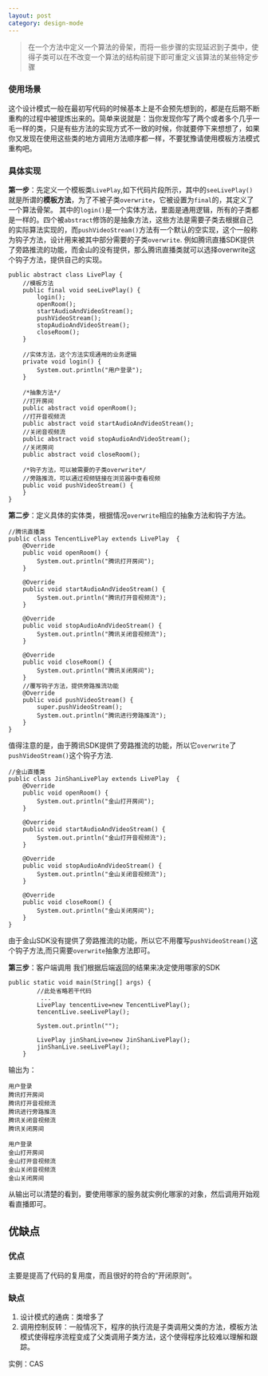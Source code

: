```yaml
---
layout: post
category: design-mode
---
```

> 在一个方法中定义一个算法的骨架，而将一些步骤的实现延迟到子类中，使得子类可以在不改变一个算法的结构前提下即可重定义该算法的某些特定步骤

### 使用场景

这个设计模式一般在最初写代码的时候基本上是不会预先想到的，都是在后期不断重构的过程中被提炼出来的。简单来说就是：当你发现你写了两个或者多个几乎一毛一样的类，只是有些方法的实现方式不一致的时候，你就要停下来想想了，如果你又发现在使用这些类的地方调用方法顺序都一样，不要犹豫请使用模板方法模式重构吧。

### 具体实现

**第一步**：先定义一个模板类`LivePlay`,如下代码片段所示，其中的`seeLivePlay()`就是所谓的**模板方法**，为了不被子类`overwrite`，它被设置为`final`的，其定义了一个算法骨架。 其中的`login()`是一个实体方法，里面是通用逻辑，所有的子类都是一样的。四个被`abstract`修饰的是抽象方法，这些方法是需要子类去根据自己的实际算法实现的，而`pushVideoStream()`方法有一个默认的空实现，这个一般称为钩子方法，设计用来被其中部分需要的子类`overwrite`. 例如腾讯直播SDK提供了旁路推流的功能，而金山的没有提供，那么腾讯直播类就可以选择overwrite这个钩子方法，提供自己的实现。

```text
public abstract class LivePlay {
    //模板方法
    public final void seeLivePlay() {
        login();
        openRoom();
        startAudioAndVideoStream();
        pushVideoStream();
        stopAudioAndVideoStream();
        closeRoom();
    }

    //实体方法，这个方法实现通用的业务逻辑
    private void login() {
        System.out.println("用户登录");
    }

    /*抽象方法*/
    //打开房间
    public abstract void openRoom();
    //打开音视频流
    public abstract void startAudioAndVideoStream();
    //关闭音视频流
    public abstract void stopAudioAndVideoStream();
    //关闭房间
    public abstract void closeRoom();

    /*钩子方法，可以被需要的子类overwrite*/
    //旁路推流，可以通过视频链接在浏览器中查看视频
    public void pushVideoStream() {
    }
}
```

**第二步**：定义具体的实体类，根据情况`overwrite`相应的抽象方法和钩子方法。

```text
//腾讯直播类
public class TencentLivePlay extends LivePlay  {
    @Override
    public void openRoom() {
        System.out.println("腾讯打开房间");
    }

    @Override
    public void startAudioAndVideoStream() {
        System.out.println("腾讯打开音视频流");
    }

    @Override
    public void stopAudioAndVideoStream() {
        System.out.println("腾讯关闭音视频流");
    }

    @Override
    public void closeRoom() {
        System.out.println("腾讯关闭房间");
    }
    //覆写钩子方法，提供旁路推流功能
    @Override
    public void pushVideoStream() {
        super.pushVideoStream();
        System.out.println("腾讯进行旁路推流");
    }
}
```

值得注意的是，由于腾讯SDK提供了旁路推流的功能，所以它`overwrite`了`pushVideoStream()`这个钩子方法.

```text
//金山直播类
public class JinShanLivePlay extends LivePlay  {
    @Override
    public void openRoom() {
        System.out.println("金山打开房间");
    }

    @Override
    public void startAudioAndVideoStream() {
        System.out.println("金山打开音视频流");
    }

    @Override
    public void stopAudioAndVideoStream() {
        System.out.println("金山关闭音视频流");
    }

    @Override
    public void closeRoom() {
        System.out.println("金山关闭房间");
    }
}
```

由于金山SDK没有提供了旁路推流的功能，所以它不用覆写`pushVideoStream()`这个钩子方法,而只需要`overwrite`抽象方法即可。

**第三步**：客户端调用 我们根据后端返回的结果来决定使用哪家的SDK

```text
public static void main(String[] args) {        
        //此处省略若干代码
         ...
        LivePlay tencentLive=new TencentLivePlay();
        tencentLive.seeLivePlay();

        System.out.println("");

        LivePlay jinShanLive=new JinShanLivePlay();
        jinShanLive.seeLivePlay();
    }
```

输出为：

```text
用户登录
腾讯打开房间
腾讯打开音视频流
腾讯进行旁路推流
腾讯关闭音视频流
腾讯关闭房间

用户登录
金山打开房间
金山打开音视频流
金山关闭音视频流
金山关闭房间
```

从输出可以清楚的看到，要使用哪家的服务就实例化哪家的对象，然后调用开始观看直播即可。

## 优缺点

### 优点

主要是提高了代码的复用度，而且很好的符合的“开闭原则”。

### 缺点

1. 设计模式的通病：类增多了
2. 调用控制反转：一般情况下，程序的执行流是子类调用父类的方法，模板方法模式使得程序流程变成了父类调用子类方法，这个使得程序比较难以理解和跟踪。

实例：CAS
